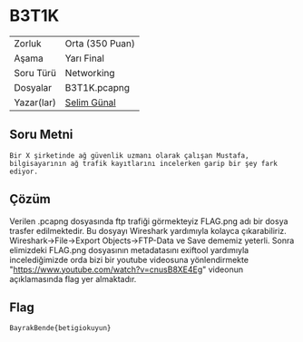 # B3T1K

 |    |  |
 | ------------- |-------------|
 | Zorluk        | Orta (350 Puan)|
 | Aşama         | Yarı Final   |
 | Soru Türü     | Networking |
 | Dosyalar      | B3T1K.pcapng |
 | Yazar(lar)    | [Selim Günal](https://github.com/selimgunall) |



## Soru Metni

```
Bir X şirketinde ağ güvenlik uzmanı olarak çalışan Mustafa, bilgisayarının ağ trafik kayıtlarını incelerken garip bir şey fark ediyor. 
```

## Çözüm

Verilen .pcapng dosyasında ftp trafiği görmekteyiz FLAG.png adı bir dosya trasfer edilmektedir. Bu dosyayı Wireshark yardımıyla kolayca çıkarabiliriz.
<br>
Wireshark->File->Export Objects->FTP-Data ve Save dememiz yeterli. Sonra elimizdeki FLAG.png dosyasının metadatasını exiftool yardımıyla incelediğimizde orda bizi bir youtube videosuna yönlendirmekte "https://www.youtube.com/watch?v=cnusB8XE4Eg" videonun açıklamasında flag yer almaktadır.

## Flag

```
BayrakBende{betigiokuyun}
```
